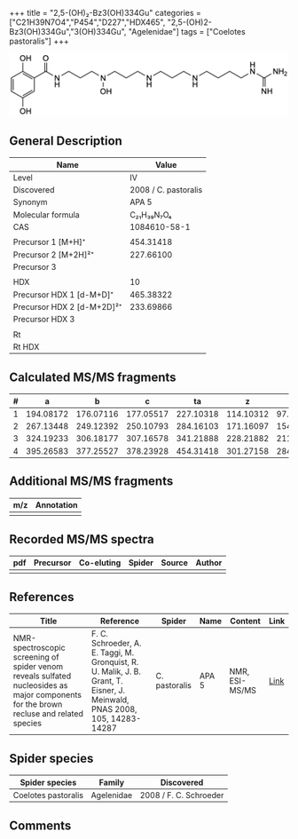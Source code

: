 +++
title = "2,5-(OH)₂-Bz3(OH)334Gu"
categories = ["C21H39N7O4","P454","D227","HDX465",
"2,5-(OH)2-Bz3(OH)334Gu","3(OH)334Gu",
"Agelenidae"]
tags = ["Coelotes pastoralis"]
+++

![](/img/2-5-OH2-Bz3(OH)334Gu.png)

## General Description

| Name                       | Value                |
|----------------------------|----------------------|
| Level                      | IV                   |
| Discovered                 | 2008 / C. pastoralis |
| Synonym                    | APA 5                |
| Molecular formula          | C₂₁H₃₉N₇O₄           |
| CAS                        | 1084610-58-1         |
|                            |                      |
| Precursor 1 [M+H]⁺         | 454.31418            |
| Precursor 2 [M+2H]²⁺       | 227.66100            |
| Precursor 3                |                      |
|                            |                      |
| HDX                        | 10                   |
| Precursor HDX 1 [d-M+D]⁺   | 465.38322            |
| Precursor HDX 2 [d-M+2D]²⁺ | 233.69866            |
| Precursor HDX 3            |                      |
|                            |                      |
| Rt                         |                      |
| Rt HDX                     |                      |

## Calculated MS/MS fragments

| # | a         | b         | c         | ta        | z         | y         | tz        |
|---|-----------|-----------|-----------|-----------|-----------|-----------|-----------|
| 1 | 194.08172 | 176.07116 | 177.05517 | 227.10318 | 114.10312 | 97.07657  | 131.12967 |
| 2 | 267.13448 | 249.12392 | 250.10793 | 284.16103 | 171.16097 | 154.13442 | 188.18752 |
| 3 | 324.19233 | 306.18177 | 307.16578 | 341.21888 | 228.21882 | 211.19227 | 261.24028 |
| 4 | 395.26583 | 377.25527 | 378.23928 | 454.31418 | 301.27158 | 284.24503 | 318.29813 |

## Additional MS/MS fragments

| m/z       | Annotation |
|-----------|------------|
|           |            |

## Recorded MS/MS spectra

| pdf | Precursor | Co-eluting | Spider | Source | Author |
|-----|-----------|------------|--------|--------|--------|
|     |           |            |        |        |        |

## References

| Title     | Reference   | Spider    | Name   | Content  | Link |
|-----------|-------------|-----------|--------|----------|-----|
| NMR-spectroscopic screening of spider venom reveals sulfated nucleosides as major components for the brown recluse and related species| F. C. Schroeder, A. E. Taggi, M. Gronquist, R. U. Malik, J. B. Grant, T. Eisner, J. Meinwald, PNAS 2008, 105, 14283-14287 | C.  pastoralis | APA 5 | NMR, ESI-MS/MS | [Link](https://www.pnas.org/content/105/38/14283.abstract) |

## Spider species

| Spider species      | Family     | Discovered             |
|---------------------|------------|------------------------|
| Coelotes pastoralis | Agelenidae | 2008 / F. C. Schroeder |

## Comments